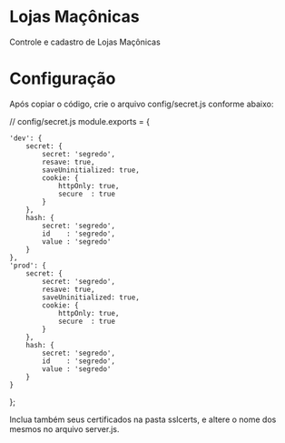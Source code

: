 # Lojas Maçônicas

Controle e cadastro de Lojas Maçônicas

# Configuração

Após copiar o código, crie o arquivo config/secret.js conforme abaixo:

// config/secret.js
module.exports = {

    'dev': {
		secret: {
			secret: 'segredo',
			resave: true,
			saveUninitialized: true,
			cookie: {
				httpOnly: true,
				secure  : true
			}
		},
		hash: {
			secret: 'segredo',
			id    : 'segredo',
			value : 'segredo'
		}
    },
    'prod': {
		secret: {
			secret: 'segredo',
			resave: true,
			saveUninitialized: true,
			cookie: {
				httpOnly: true,
				secure  : true
			}
		},
		hash: {
			secret: 'segredo',
			id    : 'segredo',
			value : 'segredo'
		}
    }

};

Inclua também seus certificados na pasta sslcerts, e altere o nome dos mesmos no arquivo server.js.

